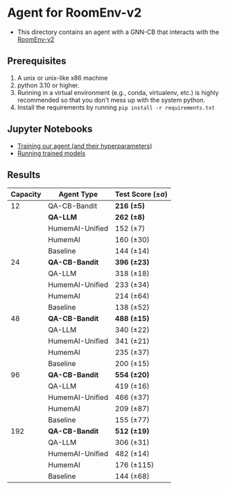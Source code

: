 # Agent for RoomEnv-v2

- This directory contains an agent with a GNN-CB that interacts with the [RoomEnv-v2](https://github.com/humemai/room-env)

## Prerequisites

1. A unix or unix-like x86 machine
1. python 3.10 or higher.
1. Running in a virtual environment (e.g., conda, virtualenv, etc.) is highly
   recommended so that you don't mess up with the system python.
1. Install the requirements by running `pip install -r requirements.txt`

## Jupyter Notebooks

- [Training our agent (and their hyperparameters)](train-dqn.ipynb)
- [Running trained models](run-trained-models.ipynb)

## Results

| Capacity | Agent Type       | Test Score (±σ) |
| -------- | ---------------- | --------------- |
| 12       | QA-CB-Bandit     | **216 (±5)**    |
|          | **QA-LLM**       | **262 (±8)**    |
|          | HumemAI-Unified  | 152 (±7)        |
|          | HumemAI          | 160 (±30)       |
|          | Baseline         | 144 (±14)       |
| 24       | **QA-CB-Bandit** | **396 (±23)**   |
|          | QA-LLM           | 318 (±18)       |
|          | HumemAI-Unified  | 233 (±34)       |
|          | HumemAI          | 214 (±64)       |
|          | Baseline         | 138 (±52)       |
| 48       | **QA-CB-Bandit** | **488 (±15)**   |
|          | QA-LLM           | 340 (±22)       |
|          | HumemAI-Unified  | 341 (±21)       |
|          | HumemAI          | 235 (±37)       |
|          | Baseline         | 200 (±15)       |
| 96       | **QA-CB-Bandit** | **554 (±20)**   |
|          | QA-LLM           | 419 (±16)       |
|          | HumemAI-Unified  | 466 (±37)       |
|          | HumemAI          | 209 (±87)       |
|          | Baseline         | 155 (±77)       |
| 192      | **QA-CB-Bandit** | **512 (±19)**   |
|          | QA-LLM           | 306 (±31)       |
|          | HumemAI-Unified  | 482 (±14)       |
|          | HumemAI          | 176 (±115)      |
|          | Baseline         | 144 (±68)       |
